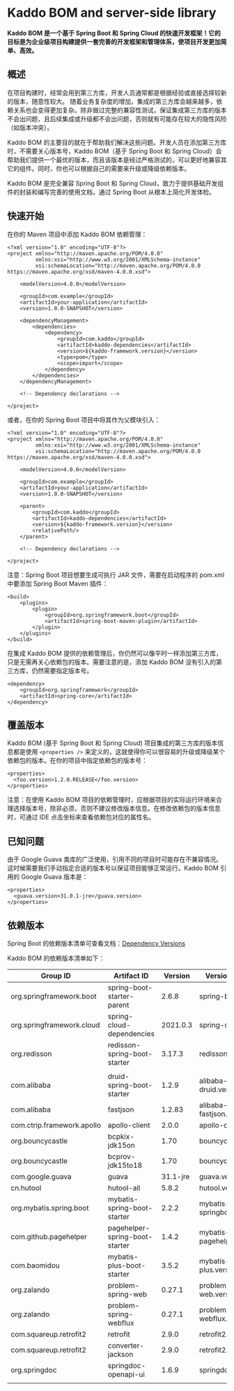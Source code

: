 # Kaddo BOM and server-side library

**Kaddo BOM 是一个基于 Spring Boot 和 Spring Cloud 的快速开发框架！它的目标是为企业级项目构建提供一套完善的开发框架和管理体系，使项目开发更加简单、高效。**

## 概述

在项目构建时，经常会用到第三方库，开发人员通常都是根据经验或直接选择较新的版本，随意性较大。 随着业务复杂度的增加，集成的第三方库会越来越多，依赖关系也会变得更加复杂。除非做过完整的兼容性测试，保证集成第三方库的版本不会出问题，且后续集成或升级都不会出问题，否则就有可能存在较大的隐性风险（如版本冲突）。

Kaddo BOM 的主要目的就在于帮助我们解决这些问题。开发人员在添加第三方库时，不需要关心版本号，Kaddo BOM（基于 Spring Boot 和 Spring Cloud）会帮助我们提供一个最优的版本，而且该版本是经过严格测试的，可以更好地兼容其它的组件。同时，你也可以根据自己的需要来升级或降级依赖版本。

Kaddo BOM 是完全兼容 Spring Boot 和 Spring Cloud，致力于提供基础开发组件的封装和编写完善的使用文档，通过 Spring Boot 从根本上简化开发体检。

## 快速开始

在你的 Maven 项目中添加 Kaddo BOM 依赖管理：

```
<?xml version="1.0" encoding="UTF-8"?>
<project xmlns="http://maven.apache.org/POM/4.0.0"
         xmlns:xsi="http://www.w3.org/2001/XMLSchema-instance"
         xsi:schemaLocation="http://maven.apache.org/POM/4.0.0 https://maven.apache.org/xsd/maven-4.0.0.xsd">

    <modelVersion>4.0.0</modelVersion>

    <groupId>com.example</groupId>
    <artifactId>your-application</artifactId>
    <version>1.0.0-SNAPSHOT</version>

    <dependencyManagement>
        <dependencies>
            <dependency>
                <groupId>com.kaddo</groupId>
                <artifactId>kaddo-dependencies</artifactId>
                <version>${kaddo-framework.version}</version>
                <type>pom</type>
                <scope>import</scope>
            </dependency>
        </dependencies>
    </dependencyManagement>

    <!-- Dependency declarations -->

</project>
```

或者，在你的 Spring Boot 项目中将其作为父模块引入：

```
<?xml version="1.0" encoding="UTF-8"?>
<project xmlns="http://maven.apache.org/POM/4.0.0"
         xmlns:xsi="http://www.w3.org/2001/XMLSchema-instance"
         xsi:schemaLocation="http://maven.apache.org/POM/4.0.0 https://maven.apache.org/xsd/maven-4.0.0.xsd">

    <modelVersion>4.0.0</modelVersion>

    <groupId>com.example</groupId>
    <artifactId>your-application</artifactId>
    <version>1.0.0-SNAPSHOT</version>

    <parent>
        <groupId>com.kaddo</groupId>
        <artifactId>kaddo-dependencies</artifactId>
        <version>${kaddo-framework.version}</version>
        <relativePath/>
    </parent>

    <!-- Dependency declarations -->

</project>
```

注意：Spring Boot 项目想要生成可执行 JAR 文件，需要在启动程序的 pom.xml 中要添加 Spring Boot Maven 插件：

```
<build>
    <plugins>
        <plugin>
            <groupId>org.springframework.boot</groupId>
            <artifactId>spring-boot-maven-plugin</artifactId>
        </plugin>
    </plugins>
</build>
```

在集成 Kaddo BOM 提供的依赖管理后，你仍然可以像平时一样添加第三方库，只是无需再关心依赖包的版本。需要注意的是，添加 Kaddo BOM 没有引入的第三方库，仍然需要指定版本号。

```
<dependency>
    <groupId>org.springframework</groupId>
    <artifactId>spring-core</artifactId>
</dependency>
```

## 覆盖版本

Kaddo BOM (基于 Spring Boot 和 Spring Cloud) 项目集成的第三方库的版本信息都是使用 `<properties />` 来定义的，这就使得你可以很容易的升级或降级某个依赖包的版本。在你的项目中指定依赖包的版本号：

```
<properties>
  <foo.version>1.2.0.RELEASE</foo.version>
</properties>
```

注意：在使用 Kaddo BOM 项目的依赖管理时，应根据项目的实际运行环境来合理选择版本号，除非必须，否则不建议修改版本信息。在修改依赖包的版本信息时，可通过 IDE 点击坐标来查看依赖包对应的属性名。

## 已知问题

由于 Google Guava 类库的广泛使用，引用不同的项目时可能存在不兼容情况。这时候需要我们手动指定合适的版本号以保证项目能够正常运行。Kaddo BOM 引用的 Google Guava 版本是：

```
<properties>
  <guava.version>31.0.1-jre</guava.version>
</properties>
```

## 依赖版本

Spring Boot 的依赖版本清单可查看文档：[Dependency Versions](https://docs.spring.io/spring-boot/docs/current/reference/html/dependency-versions.html)

Kaddo BOM 的依赖版本清单如下：

| Group ID | Artifact ID | Version | Version Property  | Documentation |
| --- | --- | --- | --- | --- |
| org.springframework.boot | spring-boot-starter-parent | 2.6.8 | spring-boot.version | [Spring Boot](https://spring.io/projects/spring-boot) |
| org.springframework.cloud | spring-cloud-dependencies | 2021.0.3 | spring-cloud.version | [Spring Cloud](https://spring.io/projects/spring-cloud) |
| org.redisson | redisson-spring-boot-starter | 3.17.3 | redisson.version | [Redisson](https://github.com/redisson/redisson) |
|  |  |  |  |  |
| com.alibaba | druid-spring-boot-starter | 1.2.9 | alibaba-druid.version | [Druid](https://github.com/alibaba/druid) |
| com.alibaba | fastjson | 1.2.83 | alibaba-fastjson.version | [Fastjson](https://github.com/alibaba/fastjson) |
| com.ctrip.framework.apollo | apollo-client | 2.0.0 | apollo-client.version | [ApolloConfig](https://www.apolloconfig.com/) |
| org.bouncycastle | bcpkix-jdk15on | 1.70 | bouncycastle.version | [Bouncy Castle Crypto](https://github.com/open-keychain/bouncycastle) |
| org.bouncycastle | bcprov-jdk15to18 | 1.70 | bouncycastle.version | [Bouncy Castle Crypto](https://github.com/open-keychain/bouncycastle) |
| com.google.guava | guava | 31.1-jre | guava.version | [Guava](https://github.com/google/guava) |
| cn.hutool | hutool-all | 5.8.2 | hutool.version | [Hutool](https://hutool.cn/) |
| org.mybatis.spring.boot | mybatis-spring-boot-starter | 2.2.2 | mybatis-springboot.version | [MyBatis Spring-Boot-Starter](https://github.com/mybatis/spring-boot-starter) |
| com.github.pagehelper | pagehelper-spring-boot-starter | 1.4.2 | mybatis-pagehelper.version | [PageHelper Spring-Boot-Starter](https://github.com/pagehelper/pagehelper-spring-boot) |
| com.baomidou | mybatis-plus-boot-starter | 3.5.2 | mybatis-plus.version | [MyBatis-Plus](https://baomidou.com/) |
| org.zalando | problem-spring-web | 0.27.1 | problem-spring-web.version | [Zalando Problem](https://github.com/zalando/problem/) |
| org.zalando | problem-spring-webflux | 0.27.1 | problem-spring-webflux.version | [Zalando Problem](https://github.com/zalando/problem/) |
| com.squareup.retrofit2 | retrofit | 2.9.0 | retrofit2.version | [Retrofit](https://square.github.io/retrofit/) |
| com.squareup.retrofit2 | converter-jackson | 2.9.0 | retrofit2.version | [Retrofit](https://square.github.io/retrofit/) |
| org.springdoc | springdoc-openapi-ui | 1.6.9 | springdoc.version | [SpringDoc](https://springdoc.org/) |
|  |  |  |  |  |
